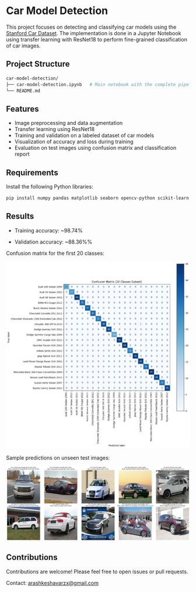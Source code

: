 # Car Model Detection
This project focuses on detecting and classifying car models using the [Stanford Car Dataset](https://www.kaggle.com/datasets/jutrera/stanford-car-dataset-images-in-224x224). The implementation is done in a Jupyter Notebook using transfer learning with ResNet18 to perform fine-grained classification of car images.


## Project Structure

```bash
car-model-detection/
├── car-model-detection.ipynb   # Main notebook with the complete pipeline
└── README.md
```


## Features

- Image preprocessing and data augmentation
- Transfer learning using ResNet18
- Training and validation on a labeled dataset of car models
- Visualization of accuracy and loss during training
- Evaluation on test images using confusion matrix and classification report


## Requirements

Install the following Python libraries:

```bash
pip install numpy pandas matplotlib seaborn opencv-python scikit-learn torch torchvision
```

## Results

- Training accuracy: ~98.74%

- Validation accuracy: ~88.36%%

Confusion matrix for the first 20 classes:

![Confusion Matrix](assets/cm.png)

Sample predictions on unseen test images:

![Predictions](assets/predictions.png)


## Contributions
Contributions are welcome! Please feel free to open issues or pull requests.

Contact: arashkeshavarzx@gmail.com







